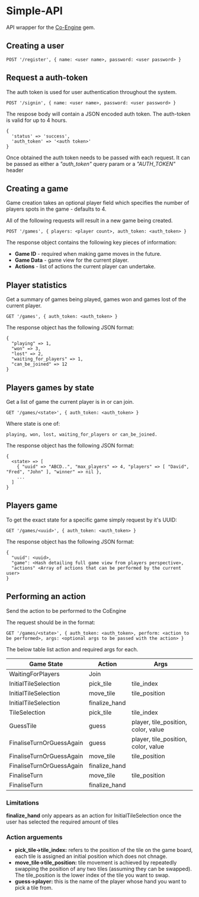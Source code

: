 # Simple-API

API wrapper for the [Co-Engine](https://github.com/dwhenry/co-engine) gem.


## Creating a user

```
POST '/register', { name: <user name>, password: <user password> }
```

## Request a auth-token

The auth token is used for user authentication throughout the system.

```
POST '/signin', { name: <user name>, password: <user password> }
```

The respose body will contain a JSON encoded auth token. The auth-token is valid for up to 4 hours.
 
```
{
  'status' => 'success',
  'auth_token' => '<auth token>'
}
```

Once obtained the auth token needs to be passed with each request. It can be passed as either a _"auth_token"_ query 
param or a _"AUTH_TOKEN"_ header  

## Creating a game

Game creation takes an optional player field which specifies the number of players spots in the game - defaults to 4.

All of the following requests will result in a new game being created.

```
POST '/games', { players: <player count>, auth_token: <auth_token> }
```

The response object contains the following key pieces of information:

* **Game ID** - required when making game moves in the future.
* **Game Data** - game view for the current player.
* **Actions** - list of actions the current player can undertake.

## Player statistics

Get a summary of games being played, games won and games lost of the current player.

```
GET '/games', { auth_token: <auth_token> }
```

The response object has the following JSON format:

```
{
  "playing" => 1,
  "won" => 3,
  "lost" => 2,
  "waiting_for_players" => 1,
  "can_be_joined" => 12
}
```

## Players games by state

Get a list of game the current player is in or can join.

```
GET '/games/<state>', { auth_token: <auth_token> }
```

Where state is one of:
 
    playing, won, lost, waiting_for_players or can_be_joined.

The response object has the following JSON format:

    {
      <state> => [
        { "uuid" => "ABCD..", "max_players" => 4, "players" => [ "David", "Fred", "John" ], "winner" => nil },
        ...
      ]
    }

## Players game

To get the exact state for a specific game simply request by it's UUID:

```
GET '/games/<uuid>', { auth_token: <auth_token> }
```

The response object has the following JSON format:

```
{
  "uuid": <uuid>,
  "game": <Hash detailing full game view from players perspective>,
  "actions" <Array of actions that can be performed by the current user> 
}
```

## Performing an action

Send the action to be performed to the CoEngine

The request should be in the format:

```
GET '/games/<state>', { auth_token: <auth_token>, perform: <action to be performed>, args: <optional args to be passed with the action> }
```

The below table list action and required args for each.

| Game State               | Action        | Args                                |
|--------------------------|---------------|-------------------------------------|
| WaitingForPlayers        | Join          |                                     |
| InitialTileSelection     | pick_tile     | tile_index                          |
| InitialTileSelection     | move_tile     | tile_position                       |
| InitialTileSelection     | finalize_hand |                                     |
| TileSelection            | pick_tile     | tile_index                          |
| GuessTile                | guess         | player, tile_position, color, value |
| FinaliseTurnOrGuessAgain | guess         | player, tile_position, color, value |
| FinaliseTurnOrGuessAgain | move_tile     | tile_position                       |
| FinaliseTurnOrGuessAgain | finalize_hand |                                     |
| FinaliseTurn             | move_tile     | tile_position                       |
| FinaliseTurn             | finalize_hand |                                     |

### Limitations

**finalize_hand** only appears as an action for InitialTileSelection once the user has selected the required amount of tiles 


### Action arguements

* **pick_tile->tile_index:** refers to the position of the tile on the game board, each tile is assigned an initial 
  position which does not chnage.
* **move_tile->tile_position:** tile movement is achieved by repeatedly swapping the position of any two tiles 
  (assuming they can be swapped). The tile_position is the lower index of the tile you want to swap.
* **guess->player:** this is the name of the player whose hand you want to pick a tile from.

